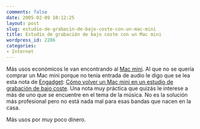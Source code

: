 ```yaml
---
comments: false
date: 2005-02-09 10:12:25
layout: post
slug: estudio-de-grabacin-de-bajo-coste-con-un-mac-mini
title: Estudio de grabación de bajo coste con un Mac mini
wordpress_id: 2286
categories:
- Internet
---
```


Más usos económicos le van encontrando al [Mac mini](http://www.apple.com/es/macmini/). Al que no se quería comprar un Mac mini porque no tenía entrada de audio le digo que se lea esta nota de [Engadget](http://www.engadget.com): [Cómo volver un Mac mini en un estudio de grabación de bajo coste](http://www.engadget.com/entry/1234000563030744/). Una nota muy práctica que quizás le interese a más de uno que se encuentre en el tema de la música. No es la solución más profesional pero no está nada mal para esas bandas que nacen en la casa.





Más usos por muy poco dinero.




 
